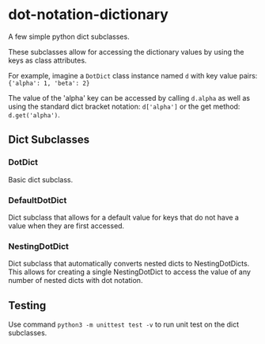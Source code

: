 # dot-notation-dictionary

A few simple python dict subclasses.

These subclasses allow for accessing the dictionary values by using the keys as class attributes.

For example, imagine a `DotDict` class instance named `d` with key value pairs: `{'alpha': 1, 'beta': 2}`

The value of the 'alpha' key can be accessed by calling `d.alpha` as well as using the standard dict bracket notation: `d['alpha']` or the get method: `d.get('alpha')`.

## Dict Subclasses

### DotDict

Basic dict subclass. 

### DefaultDotDict

Dict subclass that allows for a default value for keys that do not have a value when they are first accessed.
 
### NestingDotDict

Dict subclass that automatically converts nested dicts to NestingDotDicts. This allows for creating a single NestingDotDict to access the value of any number of nested dicts with dot notation.

## Testing

Use command `python3 -m unittest test -v` to run unit test on the dict subclasses.
